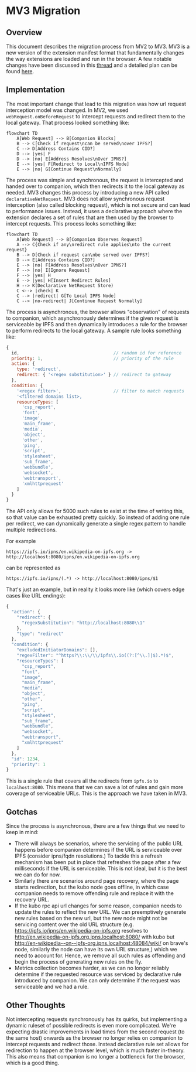 # MV3 Migration

## Overview

This document describes the migration process from MV2 to MV3. MV3 is a new version of the extension manifest format that fundamentally changes the way extensions are loaded and run in the browser. A few notable changes have been discussed in this [thread](https://discuss.ipfs.tech/t/announcing-ipfs-companion-mv3-rc-beta/16442) and a detailed plan can be found [here](https://github.com/ipfs/ipfs-companion/issues/1152).

## Implementation

The most important change that lead to this migration was how url request interception model was changed. In MV2, we used `webRequest.onBeforeRequest` to intercept requests and redirect them to the local gateway. That process looked something like:

```mermaid
flowchart TD
    A[Web Request] --> B[Companion Blocks]
    B --> C[Check if request\ncan be served\nover IPFS?]
    C --> D[Address Contains CID?]
    D --> |yes| F
    D --> |no| E[Address Resolves\nOver IPNS?]
    E --> |yes| F[Redirect to Local\nIPFS Node]
    E --> |no| G[Continue Request\nNormally]
```

The process was simple and synchronous, the request is intercepted and handed over to companion, which then redirects it to the local gateway as needed. MV3 changes this process by introducing a new API called `declarativeNetRequest`. MV3 does not allow synchronous request interception (also called blocking request), which is not secure and can lead to performance issues. Instead, it uses a declarative approach where the extension declares a set of rules that are then used by the browser to intercept requests. This process looks something like:

```mermaid
flowchart TD
    A[Web Request] --> B[Companion Observes Request]
    A --> C{Check if any\nredirect rule applies\nto the current request}
    B --> D[Check if request can\nbe served over IPFS?]
    D --> E[Address Contains CID?]
    E --> |no| F[Address Resolves\nOver IPNS?]
    F --> |no| I[Ignore Request]
    F --> |yes| H
    E --> |yes| H[Insert Redirect Rules]
    H --> K(Declarative NetRequest Store)
    C <--> |check| K
    C --> |redirect| G[To Local IPFS Node]
    C --> |no-redirect| J[Continue Request Normally]
```

The process is asynchronous, the browser allows "observation" of requests to companion, which asynchronously determines if the given request is serviceable by IPFS and then dynamically introduces a rule for the browser to perform redirects to the local gateway. A sample rule looks something like:

```js
{
  id,                                    // random id for reference
  priority: 1,                           // priority of the rule
  action: {
    type: 'redirect',
    redirect: { '<regex substitution>' } // redirect to gateway
  },
  condition: {
    '<regex filter>',                    // filter to match requests
    '<filtered domains list>,
    resourceTypes: [
      'csp_report',
      'font',
      'image',
      'main_frame',
      'media',
      'object',
      'other',
      'ping',
      'script',
      'stylesheet',
      'sub_frame',
      'webbundle',
      'websocket',
      'webtransport',
      'xmlhttprequest'
    ]
  }
}
```

The API only allows for 5000 such rules to exist at the time of writing this, so that value can be exhausted pretty quickly. So instead of adding one rule per redirect, we can dynamically generate a single regex pattern to handle multiple redirections.

For example

```
https://ipfs.io/ipns/en.wikipedia-on-ipfs.org -> http://localhost:8080/ipns/en.wikipedia-on-ipfs.org
```

can be represented as

```
https://ipfs.io/ipns/(.*) -> http://localhost:8080/ipns/$1
```

That's just an example, but in reality it looks more like (which covers edge cases like URL endings):

```js
{
  "action": {
    "redirect": {
      "regexSubstitution": "http://localhost:8080\\1"
    },
    "type": "redirect"
  },
  "condition": {
    "excludedInitiatorDomains": [],
    "regexFilter": "^https?\\:\\/\\/ipfs\\.io((?:[^\\.]|$).*)$",
    "resourceTypes": [
      "csp_report",
      "font",
      "image",
      "main_frame",
      "media",
      "object",
      "other",
      "ping",
      "script",
      "stylesheet",
      "sub_frame",
      "webbundle",
      "websocket",
      "webtransport",
      "xmlhttprequest"
    ]
  },
  "id": 1234,
  "priority": 1
}
```

This is a single rule that covers all the redirects from `ipfs.io` to `localhost:8080`. This means that we can save a lot of rules and gain more coverage of serviceable URLs. This is the approach we have taken in MV3.

## Gotchas

Since the process is asynchronous, there are a few things that we need to keep in mind:

- There will always be scenarios, where the servicing of the public URL happens before companion determines if the URL is serviceable over IPFS (consider ipns/fqdn resolutions.) To tackle this a refresh mechanism has been put in place that refreshes the page after a few milliseconds if the URL is serviceable. This is not ideal, but it is the best we can do for now.
- Similarly there are scenarios around page recovery, where the page starts redirection, but the kubo node goes offline, in which case companion needs to remove offending rule and replace it with the recovery URL.
- If the kubo rpc api url changes for some reason, companion needs to update the rules to reflect the new URL. We can preemptively generate new rules based on the new url, but the new node might not be servicing content over the old URL structure (e.g. https://ipfs.io/ipns/en.wikipedia-on-ipfs.org resolves to http://en.wikipedia-on-ipfs.org.ipns.localhost:8080/ with kubo but http://en-wikipedia--on--ipfs-org.ipns.localhost:48084/wiki/ on brave's node, similarly the node can have its own URL structure,) which we need to account for. Hence, we remove all such rules as offending and begin the process of generating new rules on the fly.
- Metrics collection becomes harder, as we can no longer reliably determine if the requested resource was serviced by declarative rule introduced by companion. We can only determine if the request was serviceable and we had a rule.

## Other Thoughts

Not intercepting requests synchronously has its quirks, but implementing a dynamic ruleset of possible redirects is even more complicated. We're expecting drastic improvements in load times from the second request (to the same host) onwards as the browser no longer relies on companion to intercept requests and redirect those. Instead declarative rule set allows for redirection to happen at the browser level, which is much faster in-theory. This also means that companion is no longer a bottleneck for the browser, which is a good thing.
